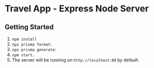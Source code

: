 # Travel App - Express Node Server

## Getting Started

1. `npm install`
2. `npx prisma format`:
3. `npx prisma generate`:
4. `npm start`.
5. The server will be running on `http://localhost:80` by default.

